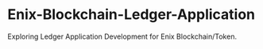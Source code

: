 # Enix-Blockchain-Ledger-Application
Exploring Ledger Application Development for Enix Blockchain/Token.
